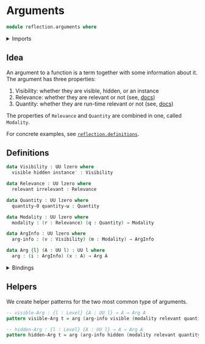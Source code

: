 # Arguments

```agda
module reflection.arguments where
```

<details><summary>Imports</summary>

```agda
open import foundation.universe-levels
```

</details>

## Idea

An argument to a function is a term together with some information about it. The
argument has three properties:

1. Visibility: whether they are visible, hidden, or an instance
2. Relevance: whether they are relevant or not (see,
   [docs](https://agda.readthedocs.io/en/latest/language/irrelevance.html))
3. Quantity: whether they are run-time relevant or not (see,
   [docs](https://agda.readthedocs.io/en/latest/language/runtime-irrelevance.html))

The properties of `Relevance` and `Quantity` are combined in one, called
`Modality`.

For concrete examples, see
[`reflection.definitions`](reflection.definitions.md).

## Definitions

```agda
data Visibility : UU lzero where
  visible hidden instance′ : Visibility

data Relevance : UU lzero where
  relevant irrelevant : Relevance

data Quantity : UU lzero where
  quantity-0 quantity-ω : Quantity

data Modality : UU lzero where
  modality : (r : Relevance) (q : Quantity) → Modality

data ArgInfo : UU lzero where
  arg-info : (v : Visibility) (m : Modality) → ArgInfo

data Arg {l} (A : UU l) : UU l where
  arg : (i : ArgInfo) (x : A) → Arg A
```

<details><summary>Bindings</summary>

```agda
{-# BUILTIN HIDING   Visibility #-}
{-# BUILTIN VISIBLE  visible    #-}
{-# BUILTIN HIDDEN   hidden     #-}
{-# BUILTIN INSTANCE instance′  #-}

{-# BUILTIN RELEVANCE  Relevance  #-}
{-# BUILTIN RELEVANT   relevant   #-}
{-# BUILTIN IRRELEVANT irrelevant #-}

{-# BUILTIN QUANTITY   Quantity   #-}
{-# BUILTIN QUANTITY-0 quantity-0 #-}
{-# BUILTIN QUANTITY-ω quantity-ω #-}

{-# BUILTIN MODALITY             Modality #-}
{-# BUILTIN MODALITY-CONSTRUCTOR modality #-}

{-# BUILTIN ARGINFO    ArgInfo  #-}
{-# BUILTIN ARGARGINFO arg-info #-}

{-# BUILTIN ARG        Arg      #-}
{-# BUILTIN ARGARG     arg      #-}
```

</details>

## Helpers

We create helper patterns for the two most common type of arguments.

```agda
-- visible-Arg : {l : Level} {A : UU l} → A → Arg A
pattern visible-Arg t = arg (arg-info visible (modality relevant quantity-ω)) t

-- hidden-Arg : {l : Level} {A : UU l} → A → Arg A
pattern hidden-Arg t = arg (arg-info hidden (modality relevant quantity-ω)) t
```
